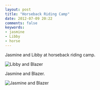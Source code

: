 ```yaml
---
layout: post
title: "Horseback Riding Camp"
date: 2012-07-09 20:22
comments: false
keywords: 
- jasmine
- Libby
- horse
---
```

Jasmine and Libby at horseback riding camp.

![Libby and Blazer](http://media.eick.us/media/photographs/2012/2012-07-08-2/libby-horeseback-riding-camp-2012-07-08.JPG)


Jasmine and Blazer.

![Jasmine and Blazer](http://media.eick.us/media/photographs/2012/2012-07-08-2/jasmine-horeseback-riding-camp-2012-07-08.JPG)
